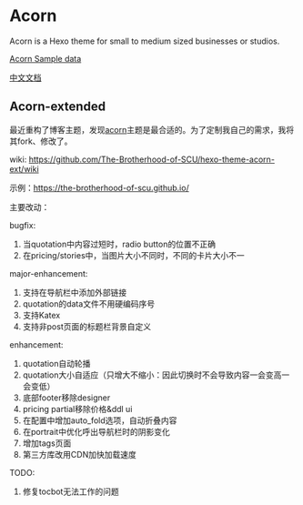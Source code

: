 # Acorn

Acorn is a Hexo theme for small to medium sized businesses or studios.

[Acorn Sample data](https://github.com/zhwangart/acorn-sample-data)

[中文文档](https://acorn.imaging.xin/docs/)

## Acorn-extended

最近重构了博客主题，发现[acorn](https://acorn.imaging.xin/)主题是最合适的。为了定制我自己的需求，我将其fork、修改了。

wiki: https://github.com/The-Brotherhood-of-SCU/hexo-theme-acorn-ext/wiki

示例：https://the-brotherhood-of-scu.github.io/

主要改动：

bugfix:
1. 当quotation中内容过短时，radio button的位置不正确
2. 在pricing/stories中，当图片大小不同时，不同的卡片大小不一

major-enhancement:
1. 支持在导航栏中添加外部链接
2. quotation的data文件不用硬编码序号
3. 支持Katex
4. 支持非post页面的标题栏背景自定义

enhancement:
1. quotation自动轮播
2. quotation大小自适应（只增大不缩小：因此切换时不会导致内容一会变高一会变低）
3. 底部footer移除designer
4. pricing partial移除价格&ddl ui
5. 在配置中增加auto_fold选项，自动折叠内容
6. 在portrait中优化呼出导航栏时的阴影变化
7. 增加tags页面
8. 第三方库改用CDN加快加载速度

TODO:
1. 修复tocbot无法工作的问题
